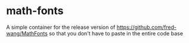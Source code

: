 # math-fonts
A simple container for the release version of https://github.com/fred-wang/MathFonts so that you don't have to paste in the entire code base
